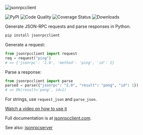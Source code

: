 <img
    alt="jsonrpcclient"
    style="margin: 0 auto;"
    src="https://github.com/explodinglabs/jsonrpcclient/blob/main/docs/logo.png?raw=true"
/>

![PyPI](https://img.shields.io/pypi/v/jsonrpcclient.svg)
![Code Quality](https://github.com/explodinglabs/jsonrpcclient/actions/workflows/code-quality.yml/badge.svg)
![Coverage Status](https://coveralls.io/repos/github/explodinglabs/jsonrpcclient/badge.svg?branch=main)
![Downloads](https://img.shields.io/pypi/dw/jsonrpcclient)

Generate JSON-RPC requests and parse responses in Python.

```sh
pip install jsonrpcclient
```

Generate a request:

```python
from jsonrpcclient import request
req = request("ping")
# => {'jsonrpc': '2.0', 'method': 'ping', 'id': 1}
```

Parse a response:

```python
from jsonrpcclient import parse
parsed = parse({"jsonrpc": "2.0", "result": "pong", "id": 1})
# => Ok(result='pong', id=1)
```
For strings, use `request_json` and `parse_json`. 

[Watch a video on how to use it](https://www.youtube.com/watch?v=PxQagaZ0PsY)

Full documentation is at [jsonrpcclient.com](https://www.jsonrpcclient.com/).

See also: [jsonrpcserver](https://github.com/explodinglabs/jsonrpcserver)
